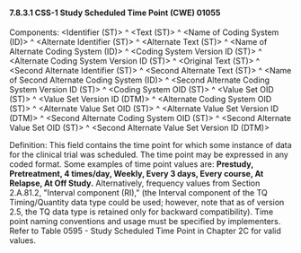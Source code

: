 #### 7.8.3.1 CSS-1 Study Scheduled Time Point (CWE) 01055

Components: &lt;Identifier (ST)> ^ &lt;Text (ST)> ^ &lt;Name of Coding System (ID)> ^ &lt;Alternate Identifier (ST)> ^ &lt;Alternate Text (ST)> ^ &lt;Name of Alternate Coding System (ID)> ^ &lt;Coding System Version ID (ST)> ^ &lt;Alternate Coding System Version ID (ST)> ^ &lt;Original Text (ST)> ^ &lt;Second Alternate Identifier (ST)> ^ &lt;Second Alternate Text (ST)> ^ &lt;Name of Second Alternate Coding System (ID)> ^ &lt;Second Alternate Coding System Version ID (ST)> ^ &lt;Coding System OID (ST)> ^ &lt;Value Set OID (ST)> ^ &lt;Value Set Version ID (DTM)> ^ &lt;Alternate Coding System OID (ST)> ^ &lt;Alternate Value Set OID (ST)> ^ &lt;Alternate Value Set Version ID (DTM)> ^ &lt;Second Alternate Coding System OID (ST)> ^ &lt;Second Alternate Value Set OID (ST)> ^ &lt;Second Alternate Value Set Version ID (DTM)>

Definition: This field contains the time point for which some instance of data for the clinical trial was scheduled. The time point may be expressed in any coded format. Some examples of time point values are: **Prestudy, Pretreatment, 4 times/day, Weekly, Every 3 days, Every course, At Relapse, At Off Study.** Alternatively, frequency values from Section 2.A.81.2, "Interval component (RI)," (the Interval component of the TQ Timing/Quantity data type could be used; however, note that as of version 2.5, the TQ data type is retained only for backward compatibility). Time point naming conventions and usage must be specified by implementers. Refer to Table 0595 - Study Scheduled Time Point in Chapter 2C for valid values.
